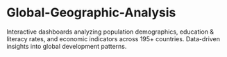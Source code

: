 # Global-Geographic-Analysis
Interactive dashboards analyzing population demographics, education &amp; literacy rates, and economic indicators across 195+ countries. Data-driven insights into global development patterns.
